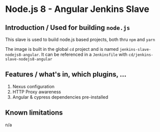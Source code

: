 # Node.js 8 - Angular Jenkins Slave

## Introduction / Used for building `node.js` 
This slave is used to build node.js based projects, both thru `npm` and `yarn`

The image is built in the global `cd` project and is named `jenkins-slave-nodejs8-angular`.
It can be referenced in a `Jenkinsfile` with `cd/jenkins-slave-nodejs8-angular` 

## Features / what's in, which plugins, ...
1. Nexus configuration 
2. HTTP Proxy awareness
3. Angular & cypress dependencies pre-installed

## Known limitations
n/a
